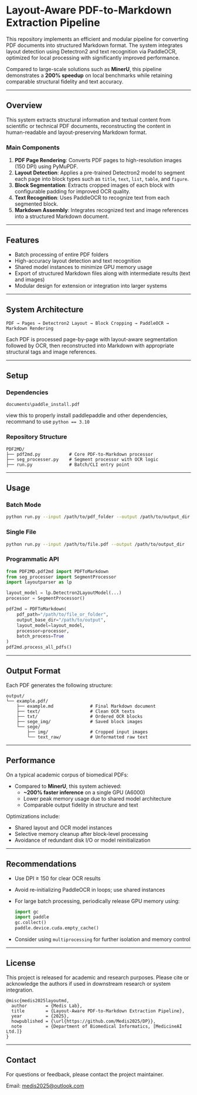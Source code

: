 # Layout-Aware PDF-to-Markdown Extraction Pipeline

This repository implements an efficient and modular pipeline for converting PDF documents into structured Markdown format. The system integrates layout detection using Detectron2 and text recognition via PaddleOCR, optimized for local processing with significantly improved performance.

Compared to large-scale solutions such as **MinerU**, this pipeline demonstrates a **200% speedup** on local benchmarks while retaining comparable structural fidelity and text accuracy.

---

## Overview

This system extracts structural information and textual content from scientific or technical PDF documents, reconstructing the content in human-readable and layout-preserving Markdown format.

### Main Components

1. **PDF Page Rendering**: Converts PDF pages to high-resolution images (150 DPI) using PyMuPDF.
2. **Layout Detection**: Applies a pre-trained Detectron2 model to segment each page into block types such as `title`, `text`, `list`, `table`, and `figure`.
3. **Block Segmentation**: Extracts cropped images of each block with configurable padding for improved OCR quality.
4. **Text Recognition**: Uses PaddleOCR to recognize text from each segmented block.
5. **Markdown Assembly**: Integrates recognized text and image references into a structured Markdown document.

---

## Features

- Batch processing of entire PDF folders
- High-accuracy layout detection and text recognition
- Shared model instances to minimize GPU memory usage
- Export of structured Markdown files along with intermediate results (text and images)
- Modular design for extension or integration into larger systems

---

## System Architecture

```
PDF → Pages → Detectron2 Layout → Block Cropping → PaddleOCR → Markdown Rendering
```

Each PDF is processed page-by-page with layout-aware segmentation followed by OCR, then reconstructed into Markdown with appropriate structural tags and image references.

---

## Setup

### Dependencies
````
documents\paddle_install.pdf
````
view this to properly install paddlepaddle and other dependencies, recommand to use ````python == 3.10 ````

### Repository Structure

```
PDF2MD/
├── pdf2md.py           # Core PDF-to-Markdown processor
├── seg_processer.py    # Segment processor with OCR logic
├── run.py              # Batch/CLI entry point
```

---

## Usage

### Batch Mode

```bash
python run.py --input /path/to/pdf_folder --output /path/to/output_dir
```

### Single File

```bash
python run.py --input /path/to/file.pdf --output /path/to/output_dir
```

### Programmatic API

```python
from PDF2MD.pdf2md import PDFToMarkdown
from seg_processer import SegmentProcessor
import layoutparser as lp

layout_model = lp.Detectron2LayoutModel(...)
processor = SegmentProcessor()

pdf2md = PDFToMarkdown(
    pdf_path="/path/to/file_or_folder",
    output_base_dir="/path/to/output",
    layout_model=layout_model,
    processor=processor,
    batch_process=True
)
pdf2md.process_all_pdfs()
```

---

## Output Format

Each PDF generates the following structure:

```
output/
└── example.pdf/
    ├── example.md              # Final Markdown document
    ├── text/                   # Clean OCR texts
    ├── txt/                    # Ordered OCR blocks
    ├── sege_img/               # Saved block images
    └── sege/
        ├── img/                # Cropped input images
        └── text_raw/           # Unformatted raw text
```

---

## Performance

On a typical academic corpus of biomedical PDFs:

- Compared to **MinerU**, this system achieved:
  - **~200% faster inference** on a single GPU (A6000)
  - Lower peak memory usage due to shared model architecture
  - Comparable output fidelity in structure and text

Optimizations include:

- Shared layout and OCR model instances
- Selective memory cleanup after block-level processing
- Avoidance of redundant disk I/O or model reinitialization

---

## Recommendations

- Use DPI ≥ 150 for clear OCR results
- Avoid re-initializing PaddleOCR in loops; use shared instances
- For large batch processing, periodically release GPU memory using:
  
  ```python
  import gc
  import paddle
  gc.collect()
  paddle.device.cuda.empty_cache()
  ```

- Consider using `multiprocessing` for further isolation and memory control

---

## License

This project is released for academic and research purposes. Please cite or acknowledge the authors if used in downstream research or system integration.

````
@misc{medis2025layoutmd,
  author       = {Medis Lab},
  title        = {Layout-Aware PDF-to-Markdown Extraction Pipeline},
  year         = {2025},
  howpublished = {\url{https://github.com/Medis2025/DP}},
  note         = {Department of Biomedical Informatics, [MedicineAI Ltd.]}
}
````

---

## Contact

For questions or feedback, please contact the project maintainer.

Email: medis2025@outlook.com
